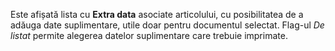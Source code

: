 Este afișată lista cu **Extra data** asociate articolului, cu posibilitatea de a adăuga date suplimentare, utile doar pentru documentul selectat. Flag-ul *De listat* permite alegerea datelor suplimentare care trebuie imprimate.